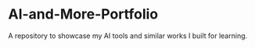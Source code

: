 # AI-and-More-Portfolio
A repository to showcase my AI tools and similar works I built for learning.
